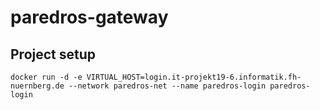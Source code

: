 # paredros-gateway

## Project setup
```
docker run -d -e VIRTUAL_HOST=login.it-projekt19-6.informatik.fh-nuernberg.de --network paredros-net --name paredros-login paredros-login
```
